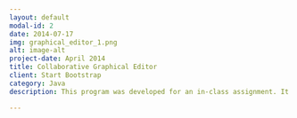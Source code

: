 ```yaml
---
layout: default
modal-id: 2
date: 2014-07-17
img: graphical_editor_1.png
alt: image-alt
project-date: April 2014
title: Collaborative Graphical Editor
client: Start Bootstrap
category: Java
description: This program was developed for an in-class assignment. It sets up a client-server architecture that allows multiple computers to create and edit shapes on the same sketch pad. Overall it was a fun first project in java dealing with client-server interactions. As this was an in-class assignment, I cannot post code to GitHub—please contact me if you'd like to take a look at it.

---
```

